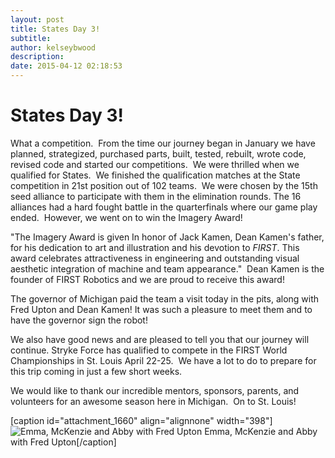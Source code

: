 ```yaml
---
layout: post
title: States Day 3!
subtitle:
author: kelseybwood
description:
date: 2015-04-12 02:18:53
---
```


# States Day 3!

What a competition.  From the time our journey began in January we have planned, strategized, purchased parts, built, tested, rebuilt, wrote code, revised code and started our competitions.  We were thrilled when we qualified for States.  We finished the qualification matches at the State competition in 21st position out of 102 teams.  We were chosen by the 15th seed alliance to participate with them in the elimination rounds. The 16 alliances had a hard fought battle in the quarterfinals where our game play ended.  However, we went on to win the Imagery Award!

"The Imagery Award is given In honor of Jack Kamen, Dean Kamen's father, for his dedication to art and illustration and his devotion to _FIRST_. This award celebrates attractiveness in engineering and outstanding visual aesthetic integration of machine and team appearance."  Dean Kamen is the founder of FIRST Robotics and we are proud to receive this award!

The governor of Michigan paid the team a visit today in the pits, along with Fred Upton and Dean Kamen! It was such a pleasure to meet them and to have the governor sign the robot!

We also have good news and are pleased to tell you that our journey will continue. Stryke Force has qualified to compete in the FIRST World Championships in St. Louis April 22-25.  We have a lot to do to prepare for this trip coming in just a few short weeks.

We would like to thank our incredible mentors, sponsors, parents, and volunteers for an awesome season here in Michigan.  On to St. Louis!

[caption id="attachment_1660" align="alignnone" width="398"]![Emma, McKenzie and Abby with Fred Upton](/wp-content/uploads/2015/04/Upton.jpg) Emma, McKenzie and Abby with Fred Upton[/caption]
